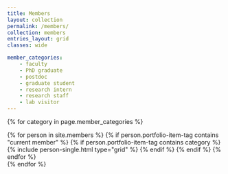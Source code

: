 ```yaml
---
title: Members
layout: collection
permalink: /members/
collection: members
entries_layout: grid
classes: wide

member_categories:
    - faculty
    - PhD graduate
    - postdoc
    - graduate student
    - research intern
    - research staff
    - lab visitor
---
```


{% for category in page.member_categories %}
<div class="grid__wrapper">
<!-- <div class="grid__wrapper"> -->
    {% for person in site.members %}
        {% if person.portfolio-item-tag contains "current member" %}
            {% if person.portfolio-item-tag contains category %}
                {% include person-single.html type="grid" %}
            {% endif %}
        {% endif %}
    {% endfor %}
</div>
{% endfor %}
